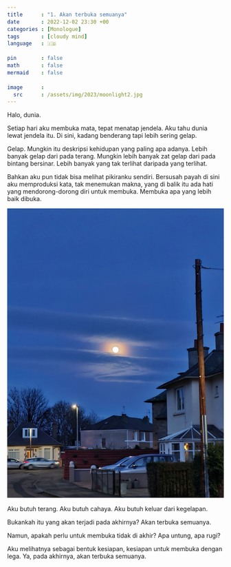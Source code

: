 ```yaml
---
title      : "1. Akan terbuka semuanya"
date       : 2022-12-02 23:30 +00
categories : [Monologue]
tags       : [cloudy mind]
language   : 🇮🇩

pin        : false
math       : false
mermaid    : false

image      :
  src      : /assets/img/2023/moonlight2.jpg
---
```


Halo, dunia.

Setiap hari aku membuka mata, tepat menatap jendela. Aku tahu dunia lewat jendela itu. Di sini, kadang benderang tapi lebih sering gelap.

Gelap. Mungkin itu deskripsi kehidupan yang paling apa adanya. Lebih banyak gelap dari pada terang. Mungkin lebih banyak zat gelap dari pada bintang bersinar. Lebih banyak yang tak terlihat daripada yang terlihat.

Bahkan aku pun tidak bisa melihat pikiranku sendiri. Bersusah payah di sini aku memproduksi kata, tak menemukan makna, yang di balik itu ada hati yang mendorong-dorong diri untuk membuka. Membuka apa yang lebih baik dibuka.

![](/assets/img/2023/moonlight2.jpg)

Aku butuh terang. Aku butuh cahaya. Aku butuh keluar dari kegelapan.

Bukankah itu yang akan terjadi pada akhirnya? Akan terbuka semuanya.

Namun, apakah perlu untuk membuka tidak di akhir? Apa untung, apa rugi?

Aku melihatnya sebagai bentuk kesiapan, kesiapan untuk membuka dengan lega. Ya, pada akhirnya, akan terbuka semuanya.